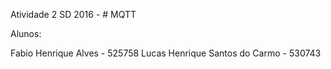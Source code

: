Atividade 2 SD 2016 -  # MQTT


Alunos:  

Fabio Henrique Alves - 525758
Lucas Henrique Santos do Carmo - 530743
